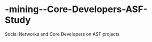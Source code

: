 -mining--Core-Developers-ASF-Study
==================================

Social Networks and Core Developers on ASF projects
